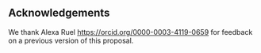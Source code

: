 ## Acknowledgements

We thank Alexa Ruel <https://orcid.org/0000-0003-4119-0659> for feedback on a previous version of this proposal.